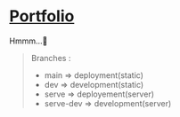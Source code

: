 # [Portfolio](https://criticalcarpet.web.app/)
Hmmm...🤔  
  
  
  
> Branches :
> - main => deployment(static)
> - dev => development(static)
> - serve => deployement(server)
> - serve-dev => development(server)
